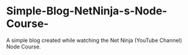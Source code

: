 # Simple-Blog-NetNinja-s-Node-Course-
A simple blog created while watching the Net Ninja (YouTube Channel) Node Course. 
